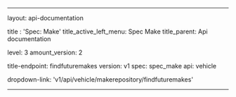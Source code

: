 ---

layout: api-documentation

title : 'Spec: Make'
title_active_left_menu: Spec Make
title_parent: Api documentation

level: 3
amount_version: 2


title-endpoint: findfuturemakes
version: v1
spec: spec_make
api: vehicle

dropdown-link: 'v1/api/vehicle/makerepository/findfuturemakes'

---
